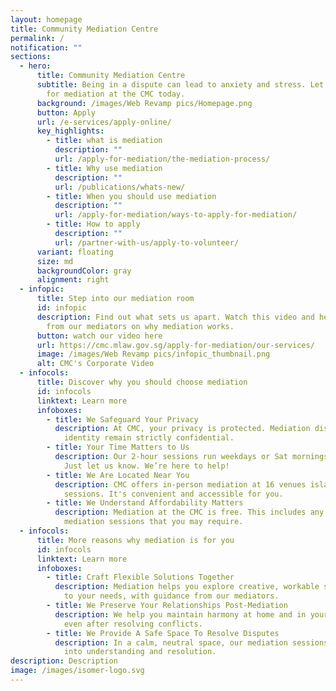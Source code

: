 ```yaml
---
layout: homepage
title: Community Mediation Centre
permalink: /
notification: ""
sections:
  - hero:
      title: Community Mediation Centre
      subtitle: Being in a dispute can lead to anxiety and stress. Let us help. Apply
        for mediation at the CMC today.
      background: /images/Web Revamp pics/Homepage.png
      button: Apply
      url: /e-services/apply-online/
      key_highlights:
        - title: what is mediation
          description: ""
          url: /apply-for-mediation/the-mediation-process/
        - title: Why use mediation
          description: ""
          url: /publications/whats-new/
        - title: When you should use mediation
          description: ""
          url: /apply-for-mediation/ways-to-apply-for-mediation/
        - title: How to apply
          description: ""
          url: /partner-with-us/apply-to-volunteer/
      variant: floating
      size: md
      backgroundColor: gray
      alignment: right
  - infopic:
      title: Step into our mediation room
      id: infopic
      description: Find out what sets us apart. Watch this video and hear directly
        from our mediators on why mediation works.
      button: watch our video here
      url: https://cmc.mlaw.gov.sg/apply-for-mediation/our-services/
      image: /images/Web Revamp pics/infopic_thumbnail.png
      alt: CMC's Corporate Video
  - infocols:
      title: Discover why you should choose mediation
      id: infocols
      linktext: Learn more
      infoboxes:
        - title: We Safeguard Your Privacy
          description: At CMC, your privacy is protected. Mediation discussions and your
            identity remain strictly confidential.
        - title: Your Time Matters to Us
          description: Our 2-hour sessions run weekdays or Sat mornings. Need more time?
            Just let us know. We’re here to help!
        - title: We Are Located Near You
          description: CMC offers in-person mediation at 16 venues islandwide or virtual
            sessions. It's convenient and accessible for you.
        - title: We Understand Affordability Matters
          description: Mediation at the CMC is free. This includes any additional
            mediation sessions that you may require.
  - infocols:
      title: More reasons why mediation is for you
      id: infocols
      linktext: Learn more
      infoboxes:
        - title: Craft Flexible Solutions Together
          description: Mediation helps you explore creative, workable solutions tailored
            to your needs, with guidance from our mediators.
        - title: We Preserve Your Relationships Post-Mediation
          description: We help you maintain harmony at home and in your neighbourhood,
            even after resolving conflicts.
        - title: We Provide A Safe Space To Resolve Disputes
          description: In a calm, neutral space, our mediation sessions help turn tension
            into understanding and resolution.
description: Description
image: /images/isomer-logo.svg
---
```

